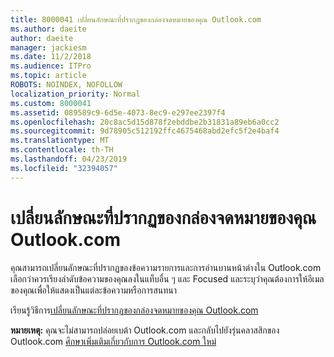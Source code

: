 ```yaml
---
title: 8000041 เปลี่ยนลักษณะที่ปรากฏของกล่องจดหมายของคุณ Outlook.com
ms.author: daeite
author: daeite
manager: jackiesm
ms.date: 11/2/2018
ms.audience: ITPro
ms.topic: article
ROBOTS: NOINDEX, NOFOLLOW
localization_priority: Normal
ms.custom: 8000041
ms.assetid: 089589c9-6d5e-4073-8ec9-e297ee2397f4
ms.openlocfilehash: 20c8ac5d15d878f2ebddbe2b31831a89eb6a0cc2
ms.sourcegitcommit: 9d78905c512192ffc4675468abd2efc5f2e4baf4
ms.translationtype: MT
ms.contentlocale: th-TH
ms.lasthandoff: 04/23/2019
ms.locfileid: "32394057"
---
```

# <a name="change-the-look-of-your-outlookcom-mailbox"></a>เปลี่ยนลักษณะที่ปรากฏของกล่องจดหมายของคุณ Outlook.com

คุณสามารถเปลี่ยนลักษณะที่ปรากฏของข้อความรายการและการอ่านบานหน้าต่างใน Outlook.com เลือกว่าควรเรียงลำดับข้อความของคุณลงในแท็บอื่น ๆ และ Focused และระบุว่าคุณต้องการให้อีเมลของคุณเพื่อให้แสดงเป็นแต่ละข้อความหรือการสนทนา
  
เรียนรู้วิธีการ[เปลี่ยนลักษณะที่ปรากฏของกล่องจดหมายของคุณ Outlook.com](https://go.microsoft.com/fwlink/p/?linkid=2001401&amp;clcid=0x409)
  
 **หมายเหตุ:** คุณจะไม่สามารถปล่อยเบต้า Outlook.com และกลับไปยังรุ่นคลาสสิกของ Outlook.com [ศึกษาเพิ่มเติมเกี่ยวกับการ Outlook.com ใหม่](https://go.microsoft.com/fwlink/p/?linkid=874356)
  

